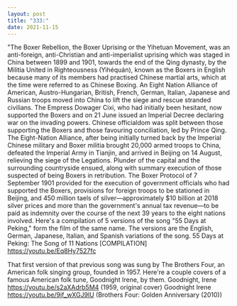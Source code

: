 ```yaml
---
layout: post
title: "333:"
date: 2021-11-15
---
```


"The Boxer Rebellion, the Boxer Uprising or the Yihetuan Movement, was an anti-foreign, anti-Christian and anti-imperialist uprising which was staged in China between 1899 and 1901, towards the end of the Qing dynasty, by the Militia United in Righteousness (Yìhéquán), known as the Boxers in English because many of its members had practised Chinese martial arts, which at the time were referred to as Chinese Boxing. An Eight Nation Alliance of American, Austro-Hungarian, British, French, German, Italian, Japanese and Russian troops moved into China to lift the siege and rescue stranded civilians. The Empress Dowager Cixi, who had initially been hesitant, now supported the Boxers and on 21 June issued an Imperial Decree declaring war on the invading powers. Chinese officialdom was split between those supporting the Boxers and those favouring conciliation, led by Prince Qing. The Eight-Nation Alliance, after being initially turned back by the Imperial Chinese military and Boxer militia brought 20,000 armed troops to China, defeated the Imperial Army in Tianjin, and arrived in Beijing on 14 August, relieving the siege of the Legations. Plunder of the capital and the surrounding countryside ensued, along with summary execution of those suspected of being Boxers in retribution. The Boxer Protocol of 7 September 1901 provided for the execution of government officials who had supported the Boxers, provisions for foreign troops to be stationed in Beijing, and 450 million taels of silver—approximately $10 billion at 2018 silver prices and more than the government's annual tax revenue—to be paid as indemnity over the course of the next 39 years to the eight nations involved. Here's a compilation of 5 versions of the song "55 Days at Peking," form the film of the same name. The versions are the English, German, Japanese, Italian, and Spanish variations of the song.
 55 Days at Peking: The Song of 11 Nations [COMPILATION]
https://youtu.be/Eq8Hy7527fc


That first version of that previous song was sung by The Brothers Four, an American folk singing group, founded in 1957. Here're a couple covers of a famous American folk tune, Goodnight Irene, by them.
 Goodnight, Irene
https://youtu.be/s2aXAdrb5M4 (1959, original cover)
 Goodnight Irene
https://youtu.be/9jf_wXGJ9lU (Brothers Four: Golden Anniversary (2010))
